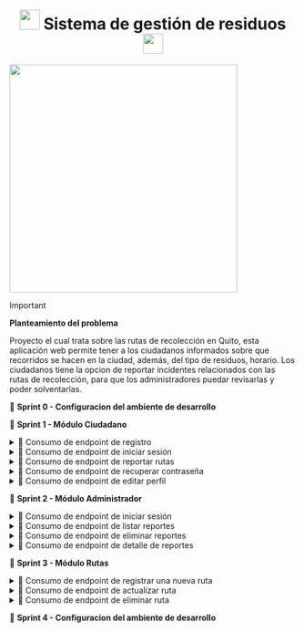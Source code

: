 <h1 align='center'> <img src = 'https://github.com/user-attachments/assets/48c067ac-bc07-44c9-bf48-58156d802c77' height='35px'>
 Sistema de gestión de residuos <img src = 'https://github.com/user-attachments/assets/48c067ac-bc07-44c9-bf48-58156d802c77' height='35px'>
</h1>

<img src='https://github.com/user-attachments/assets/6eb8dd0d-d962-42d6-95dd-56a13e463827' height='400px' align='center'>

> [!IMPORTANT]
> **Planteamiento del problema**
>
> Proyecto el cual trata sobre las rutas de recolección en Quito, esta aplicación web permite tener a los ciudadanos informados sobre que recorridos se hacen en la ciudad, además, del tipo de residuos, horario.
Los ciudadanos tiene la opcion de reportar incidentes relacionados con las rutas de recolección, para que los administradores puedar revisarlas y poder solventarlas.

🚮 **Sprint 0 - Configuracion del ambiente de desarrollo**

🚮 **Sprint 1 - Módulo Ciudadano**

<details> 
    <summary>🧩 Consumo de endpoint de registro </summary>
      
>     - En esta sección el usuario podrá registrarse llenando los siguientes campos
>  
>    <img src='https://github.com/user-attachments/assets/9bc4f75f-95ae-482a-9ec8-7fcfdeef323b' height='400px'>
</details>

<details> 
    <summary>🧩 Consumo de endpoint de iniciar sesión </summary>
      
>     - En esta sección el usuario podra iniciar sesión llenando los siguientes campos
>  
>    <img src='https://github.com/user-attachments/assets/800fd190-7dbb-4c62-a7b9-5d49e8266253' height='400px'>
</details>

<details> 
    <summary>🧩 Consumo de endpoint de reportar rutas </summary>
      
>     - En esta sección, el usuario podrá reportar una ruta o cualquier inconveniente,
>     colocando el día en el cual ocurrió el suceso, la hora, el lugar y una descripción del mismo.
>  
>    <img src='https://github.com/user-attachments/assets/020694de-8fba-4be8-a4ad-30526f53a326' height='400px'>
</details>

<details> 
    <summary>🧩 Consumo de endpoint de recuperar contraseña </summary>
      
>     - En esta sección, el usuario podrá recuperar su contraseña, dado el caso que se la haya olvidado
>       teniendo en cuenta que debera colocar el mismo correo electrónico que ingreso al instante de haberse registrado
>  
>    <img src='https://github.com/user-attachments/assets/ee18b310-9b75-4f0b-85d3-6be48c7157db' height='400px'>
</details>

<details> 
    <summary>🧩 Consumo de endpoint de editar perfil </summary>
      
>     - En esta sección, el usuario podrá editar su perfil, dirigiendo se al botón de "Editar perfil"
>  
>    <img src='https://github.com/user-attachments/assets/d12e41ad-5924-4225-be14-5415b476ee14' height='300px'>

>     - El usuario podrá visualizar los cambios de su perfil.
>  
>    <img src ='https://github.com/user-attachments/assets/39635819-acff-41ef-b83a-9af831034d00' height='300px'>
>
</details>


🚮 **Sprint 2 - Módulo Administrador**

<details> 
    <summary>🧩 Consumo de endpoint de iniciar sesión </summary>
      
>     - En esta sección el administrador podrá iniciar sesión, siempre y cuando especifique en su contraseña la palabra "admin___"
>  
>    <img src='https://github.com/user-attachments/assets/5a1dc461-6aa4-4009-9256-34febd2c5dc4' height='300px'>
>
>     - Esta es la pantalla de inicio que podrá observar el administrador.
>  
>    <img src='https://github.com/user-attachments/assets/3e84b777-add1-4008-b6d8-f1c603f602f4' height='300px'>
</details>

<details> 
    <summary>🧩 Consumo de endpoint de listar reportes </summary>
      
>     - En esta sección el administrador podrá visualizar una lista de los reportes por parte de los ciudadanos
>  
>    <img src='https://github.com/user-attachments/assets/4d6c7949-ca56-4d3a-9dbc-44f8cddd2a40' height='400px'>
</details>

<details> 
    <summary>🧩 Consumo de endpoint de eliminar reportes </summary>
      
>     - En esta sección el administrador podrá eliminar de una lista los reportes por parte de los ciudadanos
>  
>    <img src='https://github.com/user-attachments/assets/93027729-9f59-45fd-a862-5eaa0ebeae7c' height='400px'>
</details>

<details> 
    <summary>🧩 Consumo de endpoint de detalle de reportes </summary>
      
>     - En esta sección el administrador podrá visualizar un detalle de cada reporte
>  
>    <img src='https://github.com/user-attachments/assets/f9c2f1d1-7e9d-4959-8ba8-236e942e28ae' height='400px'>
</details>


🚮 **Sprint 3 - Módulo Rutas**

<details> 
    <summary>🧩 Consumo de endpoint de registrar una nueva ruta </summary>
      
>     - En esta sección el administrador podrá registrar una nueva ruta.
>  
>    <img src='https://github.com/user-attachments/assets/1b70459a-bcd7-4e09-8fd4-656fc0cdacad' height='400px'>
</details>

<details> 
    <summary>🧩 Consumo de endpoint de actualizar ruta </summary>
      
>     - En esta sección el administrador podrá actualizar una ruta, también podrá buscar la ruta que desea
>  
>    <img src='https://github.com/user-attachments/assets/ff609f39-83fc-4f26-9e62-254e42a928cb' height='400px'>
</details>

<details> 
    <summary>🧩 Consumo de endpoint de eliminar ruta </summary>
      
>     - En esta sección el administrador podrá eliminar una ruta
>  
>    <img src='https://github.com/user-attachments/assets/0ebabc48-3a68-4526-ad23-60bc3766cc4d' height='400px'>
</details>


🚮 **Sprint 4 - Configuracion del ambiente de desarrollo**


